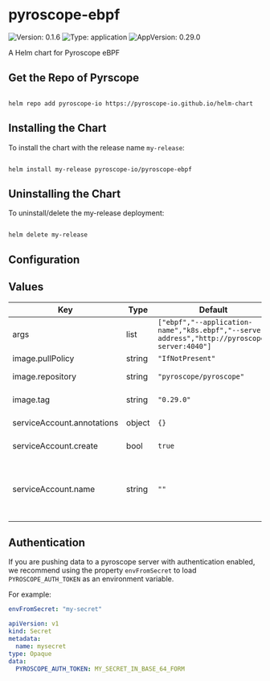# pyroscope-ebpf

![Version: 0.1.6](https://img.shields.io/badge/Version-0.1.6-informational?style=flat-square) ![Type: application](https://img.shields.io/badge/Type-application-informational?style=flat-square) ![AppVersion: 0.29.0](https://img.shields.io/badge/AppVersion-0.29.0-informational?style=flat-square)

A Helm chart for Pyroscope eBPF

## Get the Repo of Pyrscope

```console

helm repo add pyroscope-io https://pyroscope-io.github.io/helm-chart

```

## Installing the Chart

To install the chart with the release name `my-release`:

```console

helm install my-release pyroscope-io/pyroscope-ebpf

```

## Uninstalling the Chart

To uninstall/delete the my-release deployment:

```console

helm delete my-release

```

## Configuration

## Values

| Key | Type | Default | Description |
|-----|------|---------|-------------|
| args | list | `["ebpf","--application-name","k8s.ebpf","--server-address","http://pyroscope-server:4040"]` | Arguments to be passed to the pyroscope binary |
| image.pullPolicy | string | `"IfNotPresent"` | Image pull policy |
| image.repository | string | `"pyroscope/pyroscope"` | image to use for deploying |
| image.tag | string | `"0.29.0"` | Tag for pyroscope image to use |
| serviceAccount.annotations | object | `{}` | ServiceAccount annotations |
| serviceAccount.create | bool | `true` | Create service account |
| serviceAccount.name | string | `""` | Service account name to use, when empty will be set to created account if serviceAccount.create is set else to default |

## Authentication

If you are pushing data to a pyroscope server with authentication enabled,
we recommend using the property `envFromSecret` to load `PYROSCOPE_AUTH_TOKEN` as an environment variable.

For example:
```yaml
envFromSecret: "my-secret"
```

```yaml
apiVersion: v1
kind: Secret
metadata:
  name: mysecret
type: Opaque
data:
  PYROSCOPE_AUTH_TOKEN: MY_SECRET_IN_BASE_64_FORM
```
